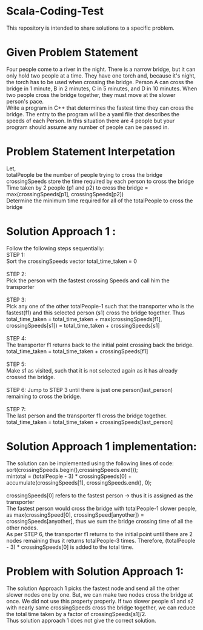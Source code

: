 # Scala-Coding-Test
This repository is intended to share solutions to a specific problem. 

# Given Problem Statement
Four people come to a river in the night. There is a narrow bridge, but it can only hold two people at a time. They have one torch and, because it's night, the torch has to be used when crossing the bridge. Person A can cross the bridge in 1 minute, B in 2 minutes, C in 5 minutes, and D in 10 minutes. When two people cross the bridge together, they must move at the slower person's pace.
<br>
Write a program in C++ that determines the fastest time they can cross the bridge. The entry to the program will be a yaml file that describes the speeds of each Person. In this situation there are 4 people but your program should assume any number of people can be passed in.

# Problem Statement Interpetation 
Let,<br>
totalPeople be the number of people trying to cross the bridge <br>
crossingSpeeds store the time required by each person to cross the bridge <br>
Time taken by 2 people (p1 and p2) to cross the bridge = max(crossingSpeeds[p1], crossingSpeeds[p2]) <br>
Determine the minimum time required for all of the totalPeople to cross the bridge <br>

# Solution Approach 1 : 
Follow the following steps sequentially:<br>
STEP 1:<br>
Sort the crossingSpeeds vector
total_time_taken = 0
<br>
<br>
STEP 2:<br>
Pick the person with the fastest crossing Speeds and call him the transporter
<br>
<br>
STEP 3:<br>
Pick any one of the other totalPeople-1 such that the transporter who is the fastest(f1) and this selected person (s1) cross the bridge together. Thus total_time_taken = total_time_taken + max(crossingSpeeds[f1], crossingSpeeds[s1]) = total_time_taken + crossingSpeeds[s1]
<br>
<br>
STEP 4:<br>
The transporter f1 returns back to the initial point crossing back the bridge. total_time_taken = total_time_taken + crossingSpeeds[f1]
<br>
<br>
STEP 5:<br>
Make s1 as visited, such that it is not selected again as it has already crossed the bridge.
<br>
<br>
STEP 6:
Jump to STEP 3 until there is just one person(last_person) remaining to cross the bridge.
<br>
<br>
STEP 7:<br>
The last person and the transporter f1 cross the bridge together. total_time_taken = total_time_taken + crossingSpeeds[last_person]
<br>

# Solution Approach 1 implementation:
The solution can be implemented using the following lines of code:<br>
sort(crossingSpeeds.begin(),crossingSpeeds.end());<br>
mintotal = (totalPeople - 3) * crossingSpeeds[0] + accumulate(crossingSpeeds[1], crossingSpeeds.end(), 0);
<br>
<br>
crossingSpeeds[0] refers to the fastest person -> thus it is assigned as the transporter
<br>
The fastest person would cross the bridge with totalPeople-1 slower people, as max(crossingSpeed[0], crossingSpeed[anyother]) = crossingSpeeds[anyother], thus we sum the bridge crossing time of all the other nodes.
<br>
As per STEP 6, the transporter f1 returns to the initial point until there are 2 nodes remaining thus it returns totalPeople-3 times. Therefore, (totalPeople - 3) * crossingSpeeds[0] is added to the total time.
<br>

# Problem with Solution Approach 1:
The solution Approach 1 picks the fastest node and send all the other slower nodes one by one. But, we can make two nodes cross the bridge at once. We did not use this property properly. If two slower people s1 and s2 with nearly same crossingSpeeds cross the bridge together, we can reduce the total time taken by a factor of crossingSpeeds[s1]/2.
<br>
Thus solution approach 1 does not give the correct solution.


